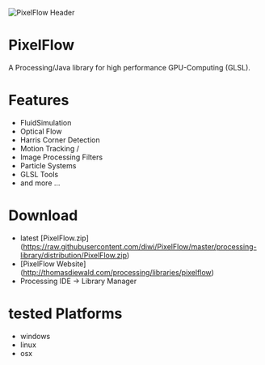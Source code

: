 ![PixelFlow Header](http://thomasdiewald.com/processing/libraries/pixelflow/PixelFlow_header.jpg)

# PixelFlow
A Processing/Java library for high performance GPU-Computing (GLSL).

# Features

+ FluidSimulation
+ Optical Flow
+ Harris Corner Detection
+ Motion Tracking  /  
+ Image Processing Filters
+ Particle Systems
+ GLSL Tools
+ and more ...


# Download
+ latest [PixelFlow.zip] (https://raw.githubusercontent.com/diwi/PixelFlow/master/processing-library/distribution/PixelFlow.zip)
+ [PixelFlow Website] (http://thomasdiewald.com/processing/libraries/pixelflow)
+ Processing IDE -> Library Manager

# tested Platforms
+ windows
+ linux
+ osx
